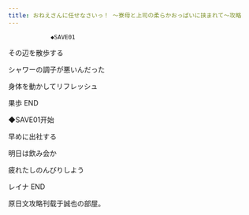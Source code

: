 ```yaml
---
title: おねえさんに任せなさいっ！ ～寮母と上司の柔らかおっぱいに挟まれて～攻略
---
```


                ◆SAVE01

その辺を散歩する

シャワーの調子が悪いんだった

身体を動かしてリフレッシュ



果歩 END



◆SAVE01开始

早めに出社する

明日は飲み会か

疲れたしのんびりしよう



レイナ END



原日文攻略刊载于誠也の部屋。


              
